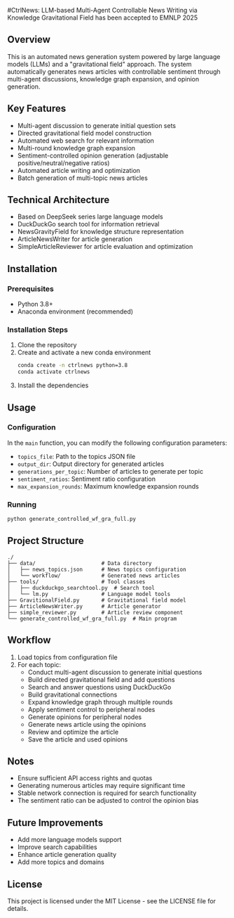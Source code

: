 #CtrlNews: LLM-based Multi-Agent Controllable News Writing via Knowledge Gravitational Field has been accepted to EMNLP 2025

## Overview

This is an automated news generation system powered by large language models (LLMs) and a "gravitational field" approach. The system automatically generates news articles with controllable sentiment through multi-agent discussions, knowledge graph expansion, and opinion generation.

## Key Features

- Multi-agent discussion to generate initial question sets
- Directed gravitational field model construction
- Automated web search for relevant information
- Multi-round knowledge graph expansion
- Sentiment-controlled opinion generation (adjustable positive/neutral/negative ratios)
- Automated article writing and optimization
- Batch generation of multi-topic news articles

## Technical Architecture

- Based on DeepSeek series large language models
- DuckDuckGo search tool for information retrieval
- NewsGravityField for knowledge structure representation
- ArticleNewsWriter for article generation
- SimpleArticleReviewer for article evaluation and optimization

## Installation

### Prerequisites

- Python 3.8+
- Anaconda environment (recommended)

### Installation Steps

1. Clone the repository
2. Create and activate a new conda environment
   ```bash
   conda create -n ctrlnews python=3.8
   conda activate ctrlnews
   ```
3. Install the dependencies

## Usage

### Configuration

In the `main` function, you can modify the following configuration parameters:

- `topics_file`: Path to the topics JSON file
- `output_dir`: Output directory for generated articles
- `generations_per_topic`: Number of articles to generate per topic
- `sentiment_ratios`: Sentiment ratio configuration
- `max_expansion_rounds`: Maximum knowledge expansion rounds

### Running

```bash
python generate_controlled_wf_gra_full.py
```

## Project Structure

```
./
├── data/                     # Data directory
│   ├── news_topics.json      # News topics configuration
│   └── workflow/             # Generated news articles
├── tools/                    # Tool classes
│   ├── duckduckgo_searchtool.py  # Search tool
│   └── lm.py                 # Language model tools
├── GravitionalField.py       # Gravitational field model
├── ArticleNewsWriter.py      # Article generator
├── simple_reviewer.py        # Article review component
└── generate_controlled_wf_gra_full.py  # Main program
```

## Workflow

1. Load topics from configuration file
2. For each topic:
   - Conduct multi-agent discussion to generate initial questions
   - Build directed gravitational field and add questions
   - Search and answer questions using DuckDuckGo
   - Build gravitational connections
   - Expand knowledge graph through multiple rounds
   - Apply sentiment control to peripheral nodes
   - Generate opinions for peripheral nodes
   - Generate news article using the opinions
   - Review and optimize the article
   - Save the article and used opinions

## Notes

- Ensure sufficient API access rights and quotas
- Generating numerous articles may require significant time
- Stable network connection is required for search functionality
- The sentiment ratio can be adjusted to control the opinion bias

## Future Improvements

- Add more language models support
- Improve search capabilities
- Enhance article generation quality
- Add more topics and domains

## License

This project is licensed under the MIT License - see the LICENSE file for details.
